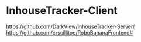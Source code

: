 # InhouseTracker-Client
https://github.com/DarkView/InhouseTracker-Server/
https://github.com/crscillitoe/RoboBananaFrontend#
